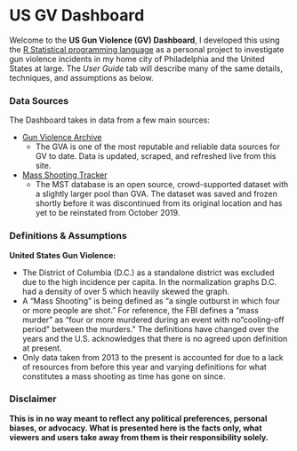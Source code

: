 # US GV Dashboard

Welcome to the **US Gun Violence (GV) Dashboard**, I developed this using the [R Statistical programming language](https://www.r-project.org/) as a personal project to investigate gun violence incidents in my home city of Philadelphia and the United States at large. 
The *User Guide* tab will describe many of the same details, techniques, and assumptions as below.

### Data Sources

The Dashboard takes in data from a few main sources:

- [Gun Violence Archive](https://www.gunviolencearchive.org/)
  - The GVA is one of the most reputable and reliable data sources for GV to date. Data is updated, scraped, and refreshed live from this site.
- [Mass Shooting Tracker](https://massshootingtracker.org/)
  - The MST database is an open source, crowd-supported dataset with a slightly larger pool than GVA. The dataset was saved and frozen shortly before it was discontinued from its original location and has yet to be reinstated from October 2019.

### Definitions & Assumptions

**United States Gun Violence:**
- The District of Columbia (D.C.) as a standalone district was excluded due to the high incidence per capita. In the normalization graphs D.C. had a density of over 5 which heavily skewed the graph.
- A “Mass Shooting” is being defined as “a single outburst in which four or more people are shot.” For reference, the FBI defines a “mass murder” as “four or more murdered during an event with no”cooling-off period" between the murders." The definitions have changed over the years and the U.S. acknowledges that there is no agreed upon definition at present.
- Only data taken from 2013 to the present is accounted for due to a lack of resources from before this year and varying definitions for what constitutes a mass shooting as time has gone on since.

### **Disclaimer**
**This is in no way meant to reflect any political preferences, personal biases, or advocacy. What is presented here is the facts only, what viewers and users take away from them is their responsibility solely.**
